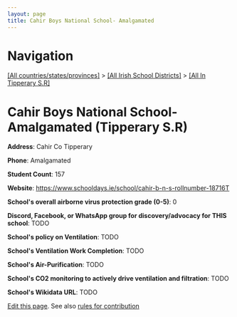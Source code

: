 ```yaml
---
layout: page
title: Cahir Boys National School- Amalgamated
---
```

# Navigation

[[All countries/states/provinces]](../../..) > [[All Irish School Districts]](../..) > [[All In Tipperary S.R]](..)

# Cahir Boys National School- Amalgamated (Tipperary S.R)

**Address**: Cahir Co Tipperary

**Phone**: Amalgamated

**Student Count**: 157

**Website**: <https://www.schooldays.ie/school/cahir-b-n-s-rollnumber-18716T>

**School's overall airborne virus protection grade (0-5)**: 0

**Discord, Facebook, or WhatsApp group for discovery/advocacy for THIS school**: TODO

**School's policy on Ventilation**: TODO

**School's Ventilation Work Completion**: TODO

**School's Air-Purification**: TODO

**School's CO2 monitoring to actively drive ventilation and filtration**: TODO

**School's Wikidata URL**: TODO


[Edit this page](https://github.com/ventilate-schools/Ireland/edit/main/./Tipperary_S.R/Cahir_Boys_National_School-_Amalgamated.md). See also [rules for contribution](../../../contribution-rules/)